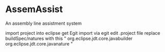 AssemAssist
===========

An assembly line assistment system

import project into eclipse
	get Egit
	import via egit
	edit .project file replace buildSpec/natures with this 
		"<buildSpec>
        		<buildCommand>
        		<name>org.eclipse.jdt.core.javabuilder</name>
        		<arguments>
        		</arguments>
        		</buildCommand>
		</buildSpec>
		<natures>
    		<nature>org.eclipse.jdt.core.javanature</nature>
		</natures>"
	

